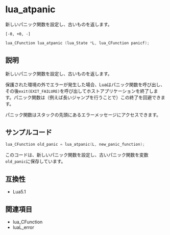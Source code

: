 # lua_atpanic

新しいパニック関数を設定し、古いものを返します。

`[-0, +0, -]`

```c
lua_CFunction lua_atpanic (lua_State *L, lua_CFunction panicf);
```

## 説明

新しいパニック関数を設定し、古いものを返します。

保護された環境の外でエラーが発生した場合、Luaはパニック関数を呼び出し、その後`exit(EXIT_FAILURE)`を呼び出してホストアプリケーションを終了します。パニック関数は（例えば長いジャンプを行うことで）この終了を回避できます。

パニック関数はスタックの先頭にあるエラーメッセージにアクセスできます。

## サンプルコード

```c
lua_CFunction old_panic = lua_atpanic(L, new_panic_function);
```

このコードは、新しいパニック関数を設定し、古いパニック関数を変数`old_panic`に保存しています。

## 互換性

- Lua5.1

## 関連項目

- lua_CFunction
- luaL_error